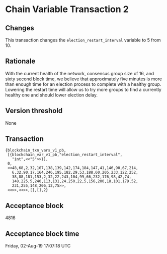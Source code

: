 # Chain Variable Transaction 2

## Changes

This transaction changes the `election_restart_interval` variable to 5 from 10.

## Rationale

With the current health of the network, consensus group size of 16,  and sixty second block time, we believe that approximately five minutes is more than enough time for an election process to complete with a healthy group.  Lowering the restart time will allow us to try more groups to find a currently healthy one and should lower election delay.

## Version threshold

None

## Transaction

```
{blockchain_txn_vars_v1_pb,
 [{blockchain_var_v1_pb,"election_restart_interval",
   "int",<<"5">>}],
 0,
 <<48,68,2,32,107,138,139,142,174,184,147,41,146,90,67,214,
   6,32,90,17,164,246,195,182,29,53,188,60,205,233,122,252,
   38,88,181,153,2,32,22,243,104,99,66,232,176,98,42,74,
   148,225,5,240,113,131,24,250,22,5,156,200,18,101,179,52,
   231,255,148,206,12,75>>,
 <<>>,<<>>,[],[],2}
```

## Acceptance block

4816

## Acceptance block time

Friday, 02-Aug-19 17:07:18 UTC
